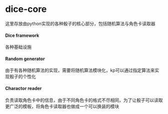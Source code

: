 # dice-core

这里存放由python实现的各种骰子的核心部分，包括随机算法与角色卡读取器

#### Dice framework

各种基础设施

#### Random generator

由于有各种随机算法的实现，需要将随机算法模块化，kp可以通过指定算法来实现骰子的个性化  

#### Charactor reader  

负责读取角色卡中的信息，由于不同角色卡的格式不尽相同，为了让骰子可以读取更广泛的模板，将角色卡读取器也做成一个可以换装的模块